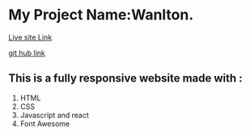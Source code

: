 # My Project Name:Wanlton.

[Live site Link]()

[git hub link]()

## This is a fully responsive website made with :

1. HTML
2. CSS
3. Javascript and react
4. Font Awesome
